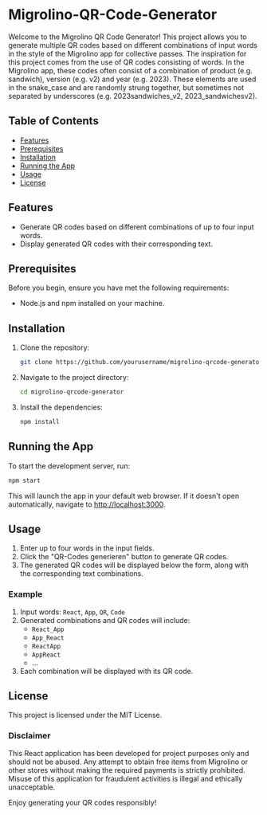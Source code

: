 # Migrolino-QR-Code-Generator

Welcome to the Migrolino QR Code Generator! This project allows you to generate multiple QR codes based on different combinations of input words in the style of the Migrolino app for collective passes. The inspiration for this project comes from the use of QR codes consisting of words. In the Migrolino app, these codes often consist of a combination of product (e.g. sandwich), version (e.g. v2) and year (e.g. 2023). These elements are used in the snake_case and are randomly strung together, but sometimes not separated by underscores (e.g. 2023sandwiches_v2, 2023_sandwichesv2).

## Table of Contents
- [Features](#features)
- [Prerequisites](#prerequisites)
- [Installation](#installation)
- [Running the App](#running-the-app)
- [Usage](#usage)
- [License](#license)

## Features
- Generate QR codes based on different combinations of up to four input words.
- Display generated QR codes with their corresponding text.


## Prerequisites
Before you begin, ensure you have met the following requirements:
- Node.js and npm installed on your machine.

## Installation
1. Clone the repository:
    ```sh
    git clone https://github.com/yourusername/migrolino-qrcode-generator.git
    ```
2. Navigate to the project directory:
    ```sh
    cd migrolino-qrcode-generator
    ```
3. Install the dependencies:
    ```sh
    npm install
    ```

## Running the App
To start the development server, run:
```sh
npm start
  ```

This will launch the app in your default web browser. If it doesn't open automatically, navigate to [http://localhost:3000](http://localhost:3000).

## Usage
1. Enter up to four words in the input fields.
2. Click the "QR-Codes generieren" button to generate QR codes.
3. The generated QR codes will be displayed below the form, along with the corresponding text combinations.

### Example
1. Input words: `React`, `App`, `QR`, `Code`
2. Generated combinations and QR codes will include:
    - `React_App`
    - `App_React`
    - `ReactApp`
    - `AppReact`
    - ...
3. Each combination will be displayed with its QR code.

## License
This project is licensed under the MIT License.

### Disclaimer
This React application has been developed for project purposes only and should not be abused. Any attempt to obtain free items from Migrolino or other stores without making the required payments is strictly prohibited. Misuse of this application for fraudulent activities is illegal and ethically unacceptable.

Enjoy generating your QR codes responsibly!
